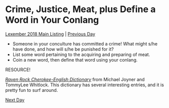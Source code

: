 # Crime, Justice, Meat, plus Define a Word in Your Conlang
[Lexember 2018 Main Listing](_prompts/r-conlangs/lexember/2018/toc_lex18.md) | [Previous Day](_prompts/r-conlangs/lexember/2018/prompts/w3/16.md)

+ Someone in your conculture has committed a crime! What might s/he have done, and how will s/he be punished for it?
+ List some word pertaining to the acquiring and preparing of meat.
+ Coin a new word, then define that word using your conlang.

RESOURCE!

_[Raven Rock Cherokee-English Dictionary](https://drive.google.com/file/d/1a1rRYQOOtK1tKFI7UsVZj6j_3Mfg1jYd/view?usp=sharing)_ from Michael Joyner and TommyLee Whitlock. This dictionary has several interesting entries, and it is pretty fun to surf around.

[Next Day](_prompts/r-conlangs/lexember/2018/prompts/w3/18.md)
